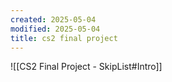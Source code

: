 ```yaml
---
created: 2025-05-04
modified: 2025-05-04
title: cs2 final project
---
```

![[CS2 Final Project - SkipList#Intro]]